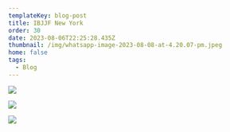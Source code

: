 ```yaml
---
templateKey: blog-post
title: IBJJF New York
order: 30
date: 2023-08-06T22:25:28.435Z
thumbnail: /img/whatsapp-image-2023-08-08-at-4.20.07-pm.jpeg
home: false
tags:
  - Blog
---
```

![](/img/whatsapp-image-2023-08-08-at-4.20.07-pm-3-.jpeg)

![](/img/whatsapp-image-2023-08-08-at-4.20.07-pm-1-.jpeg)

![](/img/whatsapp-image-2023-08-08-at-4.20.07-pm-2-.jpeg)